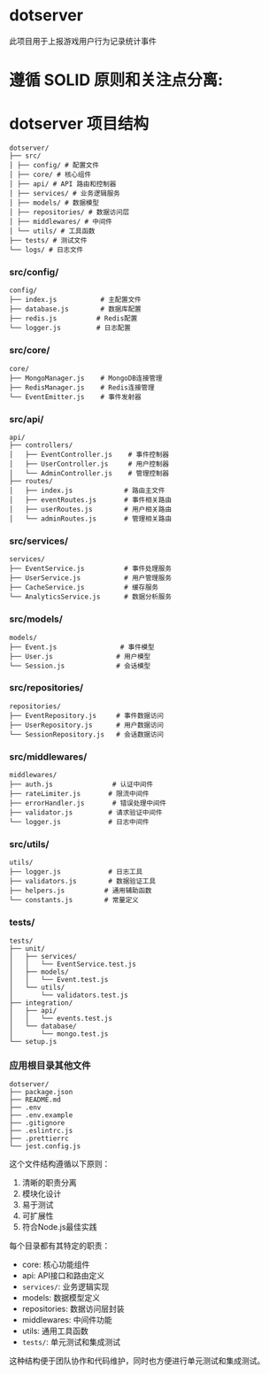 # dotserver
此项目用于上报游戏用户行为记录统计事件
# 遵循 SOLID 原则和关注点分离:
# dotserver 项目结构
```
dotserver/
├── src/
│ ├── config/ # 配置文件
│ ├── core/ # 核心组件
│ ├── api/ # API 路由和控制器
│ ├── services/ # 业务逻辑服务
│ ├── models/ # 数据模型
│ ├── repositories/ # 数据访问层
│ ├── middlewares/ # 中间件
│ └── utils/ # 工具函数
├── tests/ # 测试文件
└── logs/ # 日志文件
```

### src/config/
```
config/
├── index.js           # 主配置文件
├── database.js        # 数据库配置
├── redis.js          # Redis配置
└── logger.js         # 日志配置
```

### src/core/
```
core/
├── MongoManager.js    # MongoDB连接管理
├── RedisManager.js    # Redis连接管理
└── EventEmitter.js    # 事件发射器
```

### src/api/
```
api/
├── controllers/
│   ├── EventController.js    # 事件控制器
│   ├── UserController.js     # 用户控制器
│   └── AdminController.js    # 管理控制器
├── routes/
│   ├── index.js             # 路由主文件
│   ├── eventRoutes.js       # 事件相关路由
│   ├── userRoutes.js        # 用户相关路由
│   └── adminRoutes.js       # 管理相关路由
```

### src/services/
```
services/
├── EventService.js          # 事件处理服务
├── UserService.js           # 用户管理服务
├── CacheService.js          # 缓存服务
└── AnalyticsService.js      # 数据分析服务
```

### src/models/
```
models/
├── Event.js                # 事件模型
├── User.js                # 用户模型
└── Session.js             # 会话模型
```

### src/repositories/
```
repositories/
├── EventRepository.js     # 事件数据访问
├── UserRepository.js      # 用户数据访问
└── SessionRepository.js   # 会话数据访问
```

### src/middlewares/
```
middlewares/
├── auth.js               # 认证中间件
├── rateLimiter.js       # 限流中间件
├── errorHandler.js       # 错误处理中间件
├── validator.js         # 请求验证中间件
└── logger.js            # 日志中间件
```

### src/utils/
```
utils/
├── logger.js            # 日志工具
├── validators.js        # 数据验证工具
├── helpers.js          # 通用辅助函数
└── constants.js        # 常量定义
```

### tests/
```
tests/
├── unit/
│   ├── services/
│   │   └── EventService.test.js
│   ├── models/
│   │   └── Event.test.js
│   └── utils/
│       └── validators.test.js
├── integration/
│   ├── api/
│   │   └── events.test.js
│   └── database/
│       └── mongo.test.js
└── setup.js
```

### 应用根目录其他文件
```
dotserver/
├── package.json
├── README.md
├── .env
├── .env.example
├── .gitignore
├── .eslintrc.js
├── .prettierrc
└── jest.config.js
```

这个文件结构遵循以下原则：
1. 清晰的职责分离
2. 模块化设计
3. 易于测试
4. 可扩展性
5. 符合Node.js最佳实践

每个目录都有其特定的职责：

- core: 核心功能组件
- api: API接口和路由定义
- `services/`: 业务逻辑实现
- models: 数据模型定义
- repositories: 数据访问层封装
- middlewares: 中间件功能
- utils: 通用工具函数
- `tests/`: 单元测试和集成测试

这种结构便于团队协作和代码维护，同时也方便进行单元测试和集成测试。
